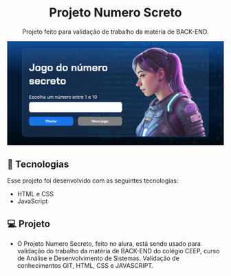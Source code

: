 <h1 align="center">Projeto Numero Screto</h1>

<p align="center">
  Projeto feito para validação de trabalho da matéria de BACK-END.
</p>

<p align="center">
  <img src=".github/preview.png" alt="projeto NumeroScretoAlura">
</p>

## 🚀 Tecnologias

Esse projeto foi desenvolvido com as seguintes tecnologias:

- HTML e CSS
- JavaScript

## 💻 Projeto

- O Projeto Numero Secreto, feito no alura, está sendo usado para validação do trabalho da matéria de BACK-END do colégio CEEP, curso de Análise e Desenvolvimento de Sistemas. Validação de conhecimentos GIT, HTML, CSS e JAVASCRIPT.